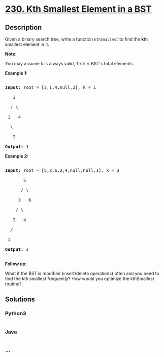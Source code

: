 # [230. Kth Smallest Element in a BST](https://leetcode.com/problems/kth-smallest-element-in-a-bst)

## Description
<p>Given a binary search tree, write a function <code>kthSmallest</code> to find the <b>k</b>th smallest element in it.</p>



<p><b>Note: </b><br />

You may assume k is always valid, 1 &le; k &le; BST&#39;s total elements.</p>



<p><strong>Example 1:</strong></p>



<pre>

<strong>Input:</strong> root = [3,1,4,null,2], k = 1

   3

  / \

 1   4

  \

&nbsp;  2

<strong>Output:</strong> 1</pre>



<p><strong>Example 2:</strong></p>



<pre>

<strong>Input:</strong> root = [5,3,6,2,4,null,null,1], k = 3

       5

      / \

     3   6

    / \

   2   4

  /

 1

<strong>Output:</strong> 3

</pre>



<p><b>Follow up:</b><br />

What if the BST is modified (insert/delete operations) often and you need to find the kth smallest frequently? How would you optimize the kthSmallest routine?</p>




## Solutions


<!-- tabs:start -->

### **Python3**

```python

```

### **Java**

```java

```

### **...**
```

```

<!-- tabs:end -->